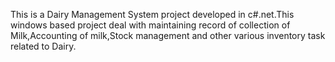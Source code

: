 This is a Dairy Management System project developed in c#.net.This windows based project deal with maintaining record of collection of Milk,Accounting of milk,Stock management and other various inventory task related to Dairy.
